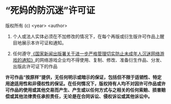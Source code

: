 # “死妈的防沉迷”许可证

版权所有 (c) \<year\> \<author\>

1. 个人或法人实体必须在不加修改的情况下，在每个再版或衍生版许可作品上醒目地展示本许可证和通知。

2. 任何遵守[《国家新闻出版署关于进一步严格管理切实防止未成年人沉迷网络游戏的通知》](https://www.nppa.gov.cn/nppa/contents/279/98792.shtml)的网络游戏企业均不得使用、复制、修改、准备衍生作品、分发、出版此许可证下的作品

**许可作品“按原样”提供，无任何明示或暗示的保证，包括但不限于适销性、特定用途适用性和非侵权性的保证。在任何情况下，版权持有人均不对因许可作品或许可作品的使用或其他交易而产生、产生或以任何方式与之相关的任何索赔、损害赔偿或其他法律责任承担责任，无论是在合同诉讼、侵权诉讼或其他诉讼中。**
